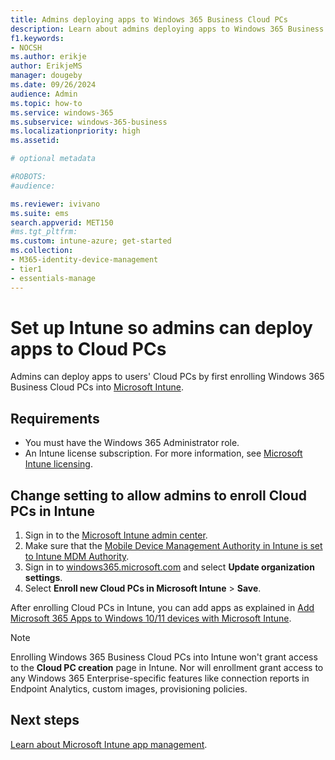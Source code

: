 ```yaml
---
title: Admins deploying apps to Windows 365 Business Cloud PCs
description: Learn about admins deploying apps to Windows 365 Business Cloud PCs.
f1.keywords:
- NOCSH
ms.author: erikje
author: ErikjeMS
manager: dougeby
ms.date: 09/26/2024
audience: Admin
ms.topic: how-to
ms.service: windows-365
ms.subservice: windows-365-business
ms.localizationpriority: high
ms.assetid: 

# optional metadata

#ROBOTS:
#audience:

ms.reviewer: ivivano
ms.suite: ems
search.appverid: MET150
#ms.tgt_pltfrm:
ms.custom: intune-azure; get-started
ms.collection:
- M365-identity-device-management
- tier1
- essentials-manage
---
```


# Set up Intune so admins can deploy apps to Cloud PCs

Admins can deploy apps to users' Cloud PCs by first enrolling Windows 365 Business Cloud PCs into [Microsoft Intune](/mem/intune-service/fundamentals/what-is-intune#key-features-and-benefits).

## Requirements

- You must have the Windows 365 Administrator role.
- An Intune license subscription. For more information, see [Microsoft Intune licensing](/mem/intune-service/fundamentals/licenses).

## Change setting to allow admins to enroll Cloud PCs in Intune

1. Sign in to the [Microsoft Intune admin center](https://go.microsoft.com/fwlink/?linkid=2109431).
2. Make sure that the [Mobile Device Management Authority in Intune is set to Intune MDM Authority](/mem/intune-service/fundamentals/mdm-authority-set).
3. Sign in to [windows365.microsoft.com](https://windows365.microsoft.com) and select **Update organization settings**.
4. Select **Enroll new Cloud PCs in Microsoft Intune** > **Save**.

After enrolling Cloud PCs in Intune, you can add apps as explained in [Add Microsoft 365 Apps to Windows 10/11 devices with Microsoft Intune](/mem/intune-service/apps/apps-add-office365).

> [!NOTE]
>
> Enrolling Windows 365 Business Cloud PCs into Intune won't grant access to the **Cloud PC creation** page in Intune. Nor will enrollment grant access to any Windows 365 Enterprise-specific features like connection reports in Endpoint Analytics, custom images, provisioning policies.

## Next steps

[Learn about Microsoft Intune app management](/mem/intune-service/apps/app-management).
